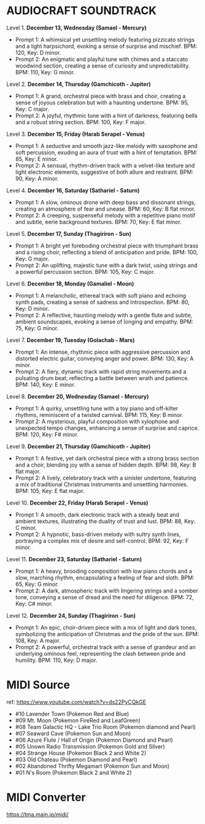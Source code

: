 # AUDIOCRAFT SOUNDTRACK

Level 1. **December 13, Wednesday (Samael - Mercury)**
   - Prompt 1: A whimsical yet unsettling melody featuring pizzicato strings and a light harpsichord, evoking a sense of surprise and mischief. BPM: 120, Key: D minor.
   - Prompt 2: An enigmatic and playful tune with chimes and a staccato woodwind section, creating a sense of curiosity and unpredictability. BPM: 110, Key: G minor.

Level 2. **December 14, Thursday (Gamchicoth - Jupiter)**
   - Prompt 1: A grand, orchestral piece with brass and choir, creating a sense of joyous celebration but with a haunting undertone. BPM: 95, Key: C major.
   - Prompt 2: A joyful, rhythmic tune with a hint of darkness, featuring bells and a robust string section. BPM: 100, Key: F major.

Level 3. **December 15, Friday (Harab Serapel - Venus)**
   - Prompt 1: A seductive and smooth jazz-like melody with saxophone and soft percussion, exuding an aura of trust with a hint of temptation. BPM: 85, Key: E minor.
   - Prompt 2: A sensual, rhythm-driven track with a velvet-like texture and light electronic elements, suggestive of both allure and restraint. BPM: 90, Key: A minor.

Level 4. **December 16, Saturday (Sathariel - Saturn)**
   - Prompt 1: A slow, ominous drone with deep bass and dissonant strings, creating an atmosphere of fear and unease. BPM: 60, Key: B flat minor.
   - Prompt 2: A creeping, suspenseful melody with a repetitive piano motif and subtle, eerie background textures. BPM: 70, Key: E flat minor.

Level 5. **December 17, Sunday (Thagiriron - Sun)**
   - Prompt 1: A bright yet foreboding orchestral piece with triumphant brass and a rising choir, reflecting a blend of anticipation and pride. BPM: 100, Key: G major.
   - Prompt 2: An uplifting, majestic tune with a dark twist, using strings and a powerful percussion section. BPM: 105, Key: C major.

Level 6. **December 18, Monday (Gamaliel - Moon)**
   - Prompt 1: A melancholic, ethereal track with soft piano and echoing synth pads, creating a sense of sadness and introspection. BPM: 80, Key: D minor.
   - Prompt 2: A reflective, haunting melody with a gentle flute and subtle, ambient soundscapes, evoking a sense of longing and empathy. BPM: 75, Key: G minor.

Level 7. **December 19, Tuesday (Golachab - Mars)**
   - Prompt 1: An intense, rhythmic piece with aggressive percussion and distorted electric guitar, conveying anger and power. BPM: 130, Key: A minor.
   - Prompt 2: A fiery, dynamic track with rapid string movements and a pulsating drum beat, reflecting a battle between wrath and patience. BPM: 140, Key: E minor.

Level 8. **December 20, Wednesday (Samael - Mercury)**
   - Prompt 1: A quirky, unsettling tune with a toy piano and off-kilter rhythms, reminiscent of a twisted carnival. BPM: 115, Key: B minor.
   - Prompt 2: A mysterious, playful composition with xylophone and unexpected tempo changes, enhancing a sense of surprise and caprice. BPM: 120, Key: F# minor.

Level 9. **December 21, Thursday (Gamchicoth - Jupiter)**
   - Prompt 1: A festive, yet dark orchestral piece with a strong brass section and a choir, blending joy with a sense of hidden depth. BPM: 98, Key: B flat major.
   - Prompt 2: A lively, celebratory track with a sinister undertone, featuring a mix of traditional Christmas instruments and unsettling harmonies. BPM: 105, Key: E flat major.
    
Level 10. **December 22, Friday (Harab Serapel - Venus)**
   - Prompt 1: A smooth, dark electronic track with a steady beat and ambient textures, illustrating the duality of trust and lust. BPM: 88, Key: C minor.
   - Prompt 2: A hypnotic, bass-driven melody with sultry synth lines, portraying a complex mix of desire and self-control. BPM: 92, Key: F minor.

Level 11. **December 23, Saturday (Sathariel - Saturn)**
   - Prompt 1: A heavy, brooding composition with low piano chords and a slow, marching rhythm, encapsulating a feeling of fear and sloth. BPM: 65, Key: G minor.
   - Prompt 2: A dark, atmospheric track with lingering strings and a somber tone, conveying a sense of dread and the need for diligence. BPM: 72, Key: C# minor.

Level 12. **December 24, Sunday (Thagiriron - Sun)**
   - Prompt 1: An epic, choir-driven piece with a mix of light and dark tones, symbolizing the anticipation of Christmas and the pride of the sun. BPM: 108, Key: A major.
   - Prompt 2: A powerful, orchestral track with a sense of grandeur and an underlying ominous feel, representing the clash between pride and humility. BPM: 110, Key: D major.
    

   
# MIDI Source

ref: https://www.youtube.com/watch?v=ds22PyCQkGE

- #10 Lavender Town (Pokemon Red and Blue)
- #09 Mt. Moon (Pokemon FireRed and LeafGreen)
- #08 Team Galactic HQ - Lake Trio Room (Pokemon diamond and Pearl)
- #07 Seaward Cave (Pokemon Sun and Moon)
- #06 Azure Flute / Hall of Origin (Pokemon Diamond and Pearl)
- #05 Unown Radio Transmission (Pokemon Gold and Silver)
- #04 Strange House (Pokemon Black 2 and White 2)
- #03 Old Chateau (Pokemon Diamond and Pearl)
- #02 Abandoned Thrifty Megamart (Pokemon Sun and Moon)
- #01 N's Room (Pokemon Black 2 and White 2)

# MIDI Converter

https://tma.main.jp/midi/

